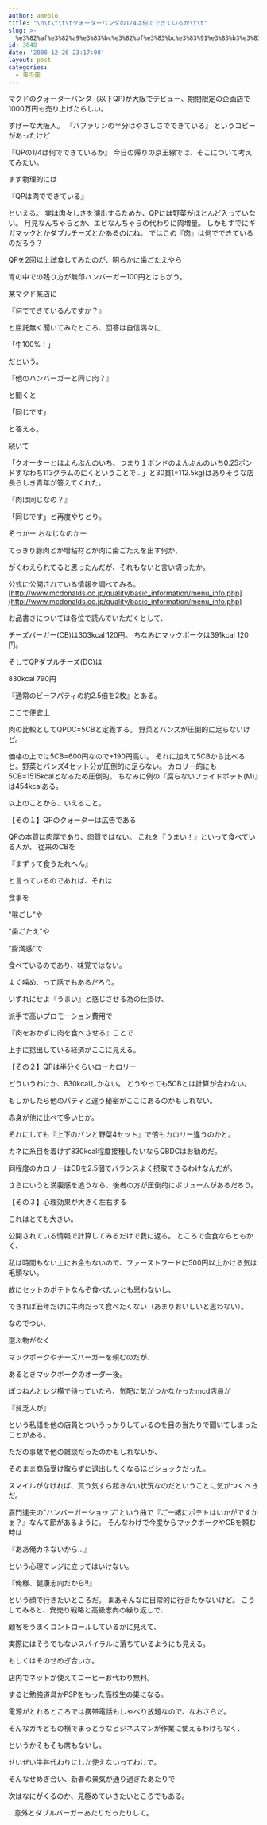 ```yaml
---
author: ameblo
title: "\n\t\t\t\tクォーターパンダの1/4は何でできているか\t\t"
slug: >-
  %e3%82%af%e3%82%a9%e3%83%bc%e3%82%bf%e3%83%bc%e3%83%91%e3%83%b3%e3%83%80%e3%81%ae14%e3%81%af%e4%bd%95%e3%81%a7%e3%81%a7%e3%81%8d%e3%81%a6%e3%81%84%e3%82%8b%e3%81%8b
id: 3648
date: '2008-12-26 23:17:08'
layout: post
categories:
  - 毒の壷
---
```


マクドのクォーターパンダ（以下QP)が大阪でデビュー、期間限定の企画店で1000万円も売り上げたらしい。

すげーな大阪人。 『バファリンの半分はやさしさでできている』 というコピーがあったけど

『QPの1/4は何でできているか』 今日の帰りの京王線では、そこについて考えてみたい。

まず物理的には

『QPは肉でできている』

といえる。 実は肉々しさを演出するためか、QPには野菜がほとんど入っていない。 月見なんちゃらとか、エビなんちゃらの代わりに肉増量。 しかもすでにギガマックとかダブルチーズとかあるのにね。 ではこの『肉』は何でできているのだろう？

QPを2回以上試食してみたのが、明らかに歯ごたえやら

胃の中での残り方が無印ハンバーガー100円とはちがう。

某マクド某店に

『何でできているんですか？』

と屈託無く聞いてみたところ、回答は自信満々に

「牛100%！」

だという。

『他のハンバーガーと同じ肉？』

と聞くと

「同じです」

と答える。

続いて

「クオーターとはよんぶんのいち、つまり１ポンドのよんぶんのいち0.25ポンドすなわち113グラムのにくということで...」と30貫(=112.5kg)はありそうな店長らしき青年が答えてくれた。

『肉は同じなの？』

「同じです」と再度やりとり。

そっかー おなじなのかー

てっきり豚肉とか増粘材とか肉に歯ごたえを出す何か、

がくわえられてると思ったんだが、それもないと言い切ったか。

公式に公開されている情報を調べてみる。 [http://www.mcdonalds.co.jp/quality/basic_information/menu_info.php](http://www.mcdonalds.co.jp/quality/basic_information/menu_info.php)

お品書きについては各位で読んでいただくとして、

チーズバーガー(CB)は303kcal 120円。 ちなみにマックポークは391kcal 120円。

そしてQPダブルチーズ(DC)は

830kcal 790円

『通常のビーフパティの約2.5倍を2枚』とある。

ここで便宜上

肉の比較としてQPDC=5CBと定義する。 野菜とバンズが圧倒的に足らないけど。

価格の上では5CB=600円なので+190円高い。 それに加えて5CBから比べると。野菜とバンズ4セット分が圧倒的に足らない。 カロリー的にも5CB=1515kcalとなるため圧倒的。 ちなみに例の『腐らないフライドポテト(M)』は454kcalある。

以上のことから、いえること。

【その１】QPのクォーターは広告である

QPの本質は肉厚であり、肉質ではない。 これを『うまい！』といって食べている人が、 従来のCBを

『まずぅて食うたれへん』

と言っているのであれば、それは

食事を

"喉ごし"や

"歯ごたえ"や

"膨満感"で

食べているのであり、味覚ではない。

よく噛め、って話でもあるだろう。

いずれにせよ『うまい』と感じさせる為の仕掛け、

派手で高いプロモーション費用で

『肉をおかずに肉を食べさせる』ことで

上手に捻出している経済がここに見える。

【その２】QPは半分ぐらいローカロリー

どういうわけか、830kcalしかない。 どうやっても5CBとは計算が合わない。

もしかしたら他のパティと違う秘密がここにあるのかもしれない。

赤身が他に比べて多いとか。

それにしても『上下のパンと野菜4セット』で倍もカロリー違うのかと。

カネに糸目を着けず830kcal程度接種したいならQBDCはお勧めだ。

同程度のカロリーはCBを2.5個でバランスよく摂取できるわけなんだが。

さらにいうと満腹感を追うなら、後者の方が圧倒的にボリュームがあるだろう。

【その３】心理効果が大きく左右する

これはとても大きい。

公開されている情報で計算してみるだけで我に返る。 ところで会食ならともかく、

私は時間もない上にお金もないので、ファーストフードに500円以上かける気は毛頭ない。

故にセットのポテトなんぞ食べたいとも思わないし、

できれば丑年だけに牛肉だって食べたくない（あまりおいしいと思わない）。

なのでつい、

選ぶ物がなく

マックポークやチーズバーガーを頼むのだが、

あるときマックポークのオーダー後。

ぽつねんとレジ横で待っていたら、気配に気がつかなかったmcd店員が

『貧乏人が』

という私語を他の店員とついうっかりしているのを目の当たりで聞いてしまったことがある。

ただの事故で他の雑談だったのかもしれないが、

そのまま商品受け取らずに退出したくなるほどショックだった。

スマイルがなければ、買う気すら起きない状況なのだということに気がつくべきだ。

嘉門達夫の"ハンバーガーショップ"という曲で『ご一緒にポテトはいかがですかぁ？』なんて節があるように。 そんなわけで今度からマックポークやCBを頼む時は

『ああ俺カネないから...』

という心理でレジに立ってはいけない。

『俺様、健康志向だから!!』

という顔で行きたいところだ。 まあそんなに日常的に行きたかないけど。 こうしてみると、安売り戦略と高級志向の繰り返しで、

顧客をうまくコントロールしているかに見えて、

実際にはそうでもないスパイラルに落ちているようにも見える。

もしくはそのせめぎ合いか。

店内でネットが使えてコーヒーお代わり無料。

すると勉強道具かPSPをもった高校生の巣になる。

電源がとれるところでは携帯電話もしゃべり放題なので、なおさらだ。

そんなガキどもの横でまっとうなビジネスマンが作業に使えるわけもなく、

というかそもそも席もないし。

せいぜい牛丼代わりにしか使えないってわけで。

そんなせめぎ合い、新春の景気が通り過ぎたあたりで

次はなにがくるのか、見極めていきたいところでもある。

...意外とダブルバーガーあたりだったりして。